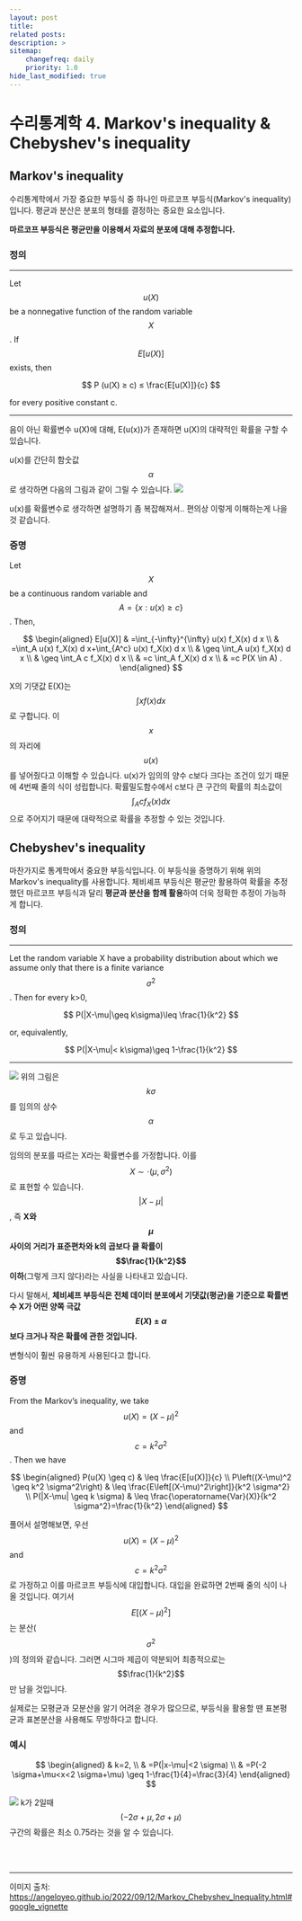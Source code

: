 ```yaml
---
layout: post
title: 
related posts:
description: >
sitemap:
    changefreq: daily
    priority: 1.0
hide_last_modified: true
---
```



# 수리통계학 4. Markov's inequality & Chebyshev's inequality

## Markov's inequality
수리통계학에서 가장 중요한 부등식 중 하나인 마르코프 부등식(Markov's inequality)입니다.
평균과 분산은 분포의 형태를 결정하는 중요한 요소입니다.

**마르코프 부등식은 평균만을 이용해서 자료의 분포에 대해 추정합니다.**
### 정의
---
Let $$u(X)$$ be a nonnegative function of the random variable $$X$$. If $$E[u(X)]$$ exists, then

$$
P (u(X) ≥ c) ≤ \frac{E[u(X)]}{c}
$$

for every positive constant c.

---

음이 아닌 확률변수 u(X)에 대해, E(u(x))가 존재하면 u(X)의 대략적인 확률을 구할 수 있습니다.

u(x)를 간단히 함숫값 $$\alpha$$로 생각하면 다음의 그림과 같이 그릴 수 있습니다.
![](/assets/img/stat/stat5/1.png)

u(x)를 확률변수로 생각하면 설명하기 좀 복잡해져서.. 편의상 이렇게 이해하는게 나을 것 같습니다.

### 증명
Let $$X$$ be a continuous random variable and $$A=\{x:u(x)\geq c\}$$. Then,

$$
\begin{aligned}
E[u(X)] & =\int_{-\infty}^{\infty} u(x) f_X(x) d x \\
& =\int_A u(x) f_X(x) d x+\int_{A^c} u(x) f_X(x) d x \\
& \geq \int_A u(x) f_X(x) d x \\
& \geq \int_A c f_X(x) d x \\
& =c \int_A f_X(x) d x \\
& =c P(X \in A) .
\end{aligned}
$$

X의 기댓값 E(X)는 $$\int xf(x) dx$$ 로 구합니다. 이 $$x$$의 자리에 $$u(x)$$를 넣어줬다고 이해할 수 있습니다.
u(x)가 임의의 양수 c보다 크다는 조건이 있기 때문에 4번째 줄의 식이 성립합니다. 확률밀도함수에서 c보다 큰 구간의 확률의 최소값이 $$\int_A c f_X(x) dx$$으로 주어지기 때문에 대략적으로 확률을 추정할 수 있는 것입니다.
<br>
## Chebyshev's inequality
마찬가지로 통계학에서 중요한 부등식입니다. 이 부등식을 증명하기 위해 위의 Markov's inequality를 사용합니다.
체비셰프 부등식은 평균만 활용하여 확률을 추정했던 마르코프 부등식과 달리 **평균과 분산을 함께 활용**하여 더욱 정확한 추정이 가능하게 합니다.

### 정의
---
Let the random variable X have a probability distribution about which we assume only that there is a finite variance $$σ^2$$. Then for every k>0,

$$
P(|X-\mu|\geq k\sigma)\leq \frac{1}{k^2}
$$

or, equivalently,

$$
P(|X-\mu|< k\sigma)\geq 1-\frac{1}{k^2}
$$

---

![](/assets/img/stat/stat5/2.png)
위의 그림은 $$k\sigma$$를 임의의 상수 $$\alpha$$로 두고 있습니다.


임의의 분포를 따르는 X라는 확률변수를 가정합니다. 이를 $$X \sim \cdot\left(\mu, \sigma^2\right)$$로 표현할 수 있습니다.
$$|X-\mu|$$, 즉 **X와 $$\mu$$ 사이의 거리가 표준편차와 k의 곱보다 클 확률이 $$\frac{1}{k^2}$$이하**(그렇게 크지 않다)라는 사실을 나타내고 있습니다.

다시 말해서, **체비셰프 부등식은 전체 데이터 분포에서 기댓값(평균)을 기준으로 확률변수 X가 어떤 양쪽 극값 $$E(X) \pm \alpha$$보다 크거나 작은 확률에 관한 것입니다.**

변형식이 훨씬 유용하게 사용된다고 합니다.

### 증명
From the Markov’s inequality, we take $$u(X) = (X − μ)^2$$ and $$c = k^2σ^2$$. Then we have

$$
\begin{aligned}
P(u(X) \geq c) & \leq \frac{E[u(X)]}{c} \\
P\left((X-\mu)^2 \geq k^2 \sigma^2\right) & \leq \frac{E\left[(X-\mu)^2\right]}{k^2 \sigma^2} \\
P(|X-\mu| \geq k \sigma) & \leq \frac{\operatorname{Var}(X)}{k^2 \sigma^2}=\frac{1}{k^2}
\end{aligned}
$$

풀어서 설명해보면, 우선 $$u(X) = (X − μ)^2$$ and $$c = k^2σ^2$$로 가정하고 이를 마르코프 부등식에 대입합니다. 대입을 완료하면 2번째 줄의 식이 나올 것입니다.
여기서 $$E\left[(X-\mu)^2\right]$$는 분산($$\sigma^2$$)의 정의와 같습니다. 그러면 시그마 제곱이 약분되어 최종적으로는 $$\frac{1}{k^2}$$만 남을 것입니다.

실제로는 모평균과 모분산을 알기 어려운 경우가 많으므로, 부등식을 활용할 땐 표본평균과 표본분산을 사용해도 무방하다고 합니다.

### 예시
$$
\begin{aligned}
& k=2, \\
& =P(|x-\mu|<2 \sigma) \\
& =P(-2 \sigma+\mu<x<2 \sigma+\mu) \geq 1-\frac{1}{4}=\frac{3}{4}
\end{aligned}
$$

![](/assets/img/stat/stat5/3.png)
k가 2일때 $$(-2\sigma+\mu, 2\sigma+\mu)$$ 구간의 확률은 최소 0.75라는 것을 알 수 있습니다.


<br>
<br>

---
이미지 출처: https://angeloyeo.github.io/2022/09/12/Markov_Chebyshev_Inequality.html#google_vignette